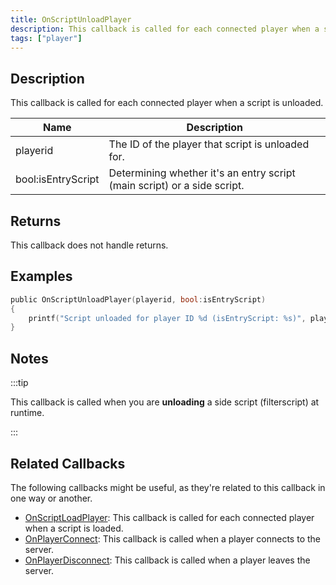 ```yaml
---
title: OnScriptUnloadPlayer
description: This callback is called for each connected player when a script is unloaded.
tags: ["player"]
---
```


<VersionWarn name='callback' version='omp v1.3.1.2748' />

## Description

This callback is called for each connected player when a script is unloaded.

| Name     | Description                                                                   |
| -------- | ----------------------------------------------------------------------------- |
| playerid | The ID of the player that script is unloaded for.                             |
| bool:isEntryScript | Determining whether it's an entry script (main script) or a side script. |

## Returns

This callback does not handle returns.

## Examples

```c
public OnScriptUnloadPlayer(playerid, bool:isEntryScript)
{
    printf("Script unloaded for player ID %d (isEntryScript: %s)", playerid, isEntryScript ? "Yes" : "No");
}
```

## Notes

:::tip

This callback is called when you are **unloading** a side script (filterscript) at runtime.

:::

## Related Callbacks

The following callbacks might be useful, as they're related to this callback in one way or another. 

- [OnScriptLoadPlayer](OnScriptLoadPlayer): This callback is called for each connected player when a script is loaded.
- [OnPlayerConnect](OnPlayerConnect): This callback is called when a player connects to the server.
- [OnPlayerDisconnect](OnPlayerDisconnect): This callback is called when a player leaves the server. 
